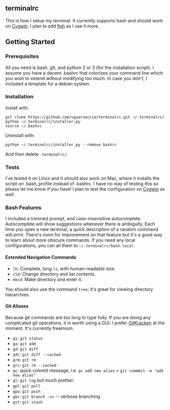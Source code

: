 ## terminalrc

This is how I setup my terminal. It currently supports bash and should work on [Cygwin](https://www.cygwin.com/). I plan to add [fish](http://fishshell.com/) as I use it more.

## Getting Started

### Prerequisites

All you need is bash, git, and python 2 or 3 (for the installation script). I assume you have a decent .bashrc that colorizes your command line which you wish to extend without modifying too much. In case you don't, I included a template for a debian system.

### Installation

Install with:

    git clone https://github.com/vguarnaccia/terminalrc.git ~/.terminalrc/
    python ~/.terminalrc/installer.py
    source ~/.bashrc
    
Uninstall with:

    python ~/.terminalrc/installer.py --remove bashrc

And then delete `.terminalrc/`

### Tests

I've tested it on Linux and it *should* also work on Mac, where it installs the script on .bash_profile instead of .bashrc. I have no way of testing this so please let me know if you have! I plan to test the configuration on [Cygwin](https://www.cygwin.com/) as well.

### Bash Features

I included a trimmed prompt, and case-insensitive autocomplete. Autocomplete will show suggestions whenever there is ambiguity. Each time you open a new terminal, a quick description of a random command will print. There's room for improvement on that feature but it's a good way to learn about more obscure commands. If you need any local configurations, you can all them to `~/.terminalrc/bash.local`.

#### Extended Navigation Commands

* `lh`: Complete, long `ls`, with human-readable size.
* `cld`: Change directory and list contents.
* `mkcd`: Make directory and enter it.

You should also use the command `tree`; it's great for viewing directory hierarchies.

#### Git Aliases

Because git commands are too long to type fully. If you are doing any complicated git operations, it is worth using a GUI. I prefer [GitKracken](https://www.gitkraken.com/) at the moment. It's currently freemium.

* `gs`: `git status`
* `ga`: `git add`
* `gd`: `git diff`
* `gdc`: `git diff --cached`
* `grm`: `git rm`
* `grc`: `git rm --cached`
* `gc`: quick commit message, i.e. `gc add new alias` = `git commmit -m "add new alias"`
* `gl`: `git log` but much prettier.
* `gpl`: `git pull`
* `gpu`: `git push`
* `gbr`: `git branch -vv` -- verbose branching
* `gst`: `git stash`
